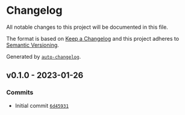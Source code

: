 # Changelog

All notable changes to this project will be documented in this file.

The format is based on [Keep a Changelog](https://keepachangelog.com/en/1.0.0/)
and this project adheres to [Semantic Versioning](https://semver.org/spec/v2.0.0.html).

Generated by [`auto-changelog`](https://github.com/CookPete/auto-changelog).

## v0.1.0 - 2023-01-26

### Commits

- Initial commit [`6d45931`](https://github.com/martinholden-skillsoft/scorm-pdf-viewer/commit/6d4593199ca8f5b05b8386cd0f699d0cf93fd5ed)
